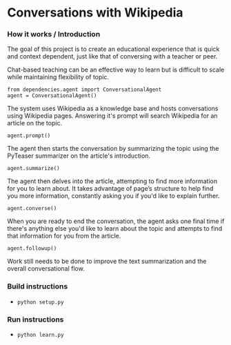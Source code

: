 # Conversations with Wikipedia

### How it works / Introduction

The goal of this project is to create an educational experience that is quick and context dependent, just like that of conversing with a teacher or peer. 

Chat-based teaching can be an effective way to learn but is difficult to scale while maintaining flexibility of topic.

```
from dependencies.agent import ConversationalAgent
agent = ConversationalAgent()
```

The system uses Wikipedia as a knowledge base and hosts conversations using Wikipedia pages. Answering it's prompt will search Wikipedia for an article on the topic. 

```
agent.prompt()
```

The agent then starts the conversation by summarizing the topic using the PyTeaser summarizer on the article's introduction. 

```
agent.summarize()
```

The agent then delves into the article, attempting to find more information for you to learn about. It takes advantage of page’s structure to help find you more information, constantly asking you if you'd like to explain further. 

```
agent.converse()
```

When you are ready to end the conversation, the agent asks one final time if there's anything else you'd like to learn about the topic and attempts to find that information for you from the article. 

```
agent.followup()
```

Work still needs to be done to improve the text summarization and the overall conversational flow.


### Build instructions 
 - `python setup.py`


### Run instructions 
 - `python learn.py`